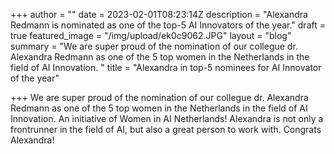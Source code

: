 +++
author = ""
date = 2023-02-01T08:23:14Z
description = "Alexandra Redmann is nominated as one of the top-5 AI Innovators of the year."
draft = true
featured_image = "/img/upload/ek0c9062.JPG"
layout = "blog"
summary = "We are super proud of the nomination of our collegue dr. Alexandra Redmann as one of the 5 top women in the Netherlands in the field of AI Innovation. "
title = "Alexandra in top-5 nominees for AI Innovator of the year"

+++
We are super proud of the nomination of our collegue dr. Alexandra Redmann as one of the 5 top women in the Netherlands in the field of AI Innovation. An initiative of Women in AI Netherlands! Alexandra is not only a frontrunner in the field of AI, but also a great person to work with. Congrats Alexandra!